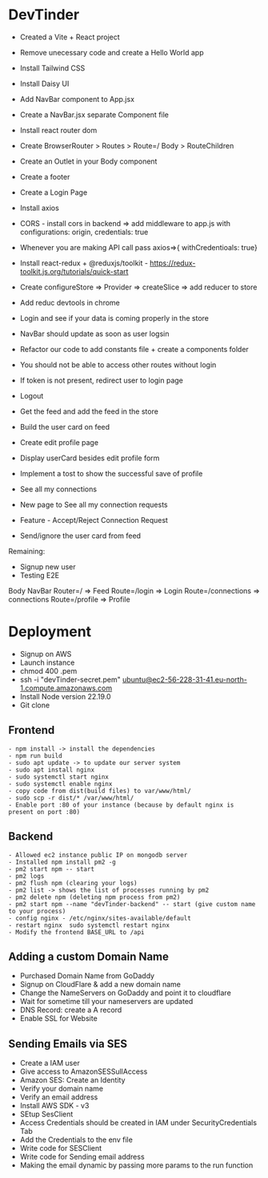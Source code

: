 # DevTinder

- Created a Vite + React project
- Remove unecessary code and create a Hello World app
- Install Tailwind CSS
- Install Daisy UI
- Add NavBar component to App.jsx
- Create a NavBar.jsx separate Component file
- Install react router dom
- Create BrowserRouter > Routes > Route=/ Body > RouteChildren
- Create an Outlet in your Body component
- Create a footer

- Create a Login Page
- Install axios
- CORS - install cors in backend => add middleware to app.js with configurations: origin, credentials: true
- Whenever you are making API call pass axios=>{ withCredentioals: true}
- Install react-redux + @reduxjs/toolkit - https://redux-toolkit.js.org/tutorials/quick-start
- Create configureStore => Provider => createSlice => add reducer to store
- Add reduc devtools in chrome
- Login and see if your data is coming properly in the store
- NavBar should update as soon as user logsin
- Refactor our code to add constants file + create a components folder

- You should not be able to access other routes without login
- If token is not present, redirect user to login page
- Logout
- Get the feed and add the feed in the store
- Build the user card on feed
- Create edit profile page
- Display userCard besides edit profile form
- Implement a tost to show the successful save of profile
- See all my connections
- New page to See all my connection requests
- Feature - Accept/Reject Connection Request
- Send/ignore the user card from feed

Remaining:

- Signup new user
- Testing E2E

Body
NavBar
Router=/ => Feed
Route=/login => Login
Route=/connections => connections
Route=/profile => Profile

# Deployment

- Signup on AWS
- Launch instance
- chmod 400 <secret>.pem
- ssh -i "devTinder-secret.pem" ubuntu@ec2-56-228-31-41.eu-north-1.compute.amazonaws.com
- Install Node version 22.19.0
- Git clone

## Frontend

    - npm install -> install the dependencies
    - npm run build
    - sudo apt update -> to update our server system
    - sudo apt install nginx
    - sudo systemctl start nginx
    - sudo systemctl enable nginx
    - copy code from dist(build files) to var/www/html/
    - sudo scp -r dist/* /var/www/html/
    - Enable port :80 of your instance (because by default nginx is present on port :80)

## Backend

    - Allowed ec2 instance public IP on mongodb server
    - Installed npm install pm2 -g
    - pm2 start npm -- start
    - pm2 logs
    - pm2 flush npm (clearing your logs)
    - pm2 list -> shows the list of processes running by pm2
    - pm2 delete npm (deleting npm process from pm2)
    - pm2 start npm --name "devTinder-backend" -- start (give custom name to your process)
    - config nginx - /etc/nginx/sites-available/default
    - restart nginx  sudo systemctl restart nginx
    - Modify the frontend BASE_URL to /api

## Adding a custom Domain Name

- Purchased Domain Name from GoDaddy
- Signup on CloudFlare & add a new domain name
- Change the NameServers on GoDaddy and point it to cloudflare
- Wait for sometime till your nameservers are updated
- DNS Record: create a A record
- Enable SSL for Website

## Sending Emails via SES

- Create a IAM user
- Give access to AmazonSESSullAccess
- Amazon SES: Create an Identity
- Verify your domain name
- Verify an email address
- Install AWS SDK - v3
- SEtup SesClient
- Access Credentials should be created in IAM under SecurityCredentials Tab
- Add the Credentials to the env file
- Write code for SESClient
- Write code for Sending email address
- Making the email dynamic by passing more params to the run function
